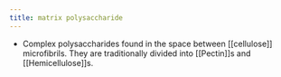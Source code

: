 ```yaml
---
title: matrix polysaccharide
---
```


- Complex polysaccharides found in the space between [[cellulose]] microfibrils. They are traditionally divided into [[Pectin]]s and [[Hemicellulose]]s.